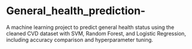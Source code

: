# General_health_prediction-
A machine learning project to predict general health status using the cleaned CVD dataset with SVM, Random Forest, and Logistic Regression, including accuracy comparison and hyperparameter tuning.
